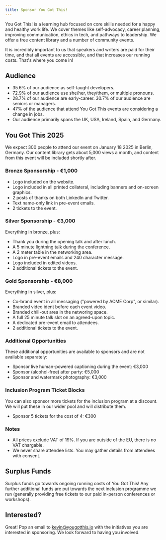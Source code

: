 ```yaml
---
title: Sponsor You Got This!
---
```


You Got This! is a learning hub focused on core skills needed for a happy and healthy work life. We cover themes like self-advocacy, career planning, improving communication, ethics in tech, and pathways to leadership. We offer a free content library and a number of community events.

It is incredibly important to us that speakers and writers are paid for their time, and that all events are accessible, and that increases our running costs. That's where you come in!

## Audience

- 35.6% of our audience as self-taught developers.
- 72.9% of our audience use she/her, they/them, or multiple pronouns.
- 28.7% of our audience are early-career. 30.7% of our audience are seniors or managers.
- 47% of the audience that attend You Got This events are considering a change in jobs.
- Our audience primarily spans the UK, USA, Ireland, Spain, and Germany.

## You Got This 2025

We expect 300 people to attend our event on January 18 2025 in Berlin, Germany. Our content library gets about 5,000 views a month, and content from this event will be included shortly after.

### Bronze Sponsorship - €1,000

- Logo included on the website.
- Logo included in all printed collateral, including banners and on-screen graphics.
- 2 posts of thanks on both LinkedIn and Twitter.
- Text name-only link in pre-event emails.
- 2 tickets to the event.

### Silver Sponsorship - €3,000

Everything in bronze, plus:

- Thank you during the opening talk and after lunch.
- A 5 minute lightning talk during the conference.
- A 2 meter table in the networking area.
- Logo in pre-event emails and 240 character message.
- Logo included in edited videos.
- 2 additional tickets to the event.

### Gold Sponsorship - €8,000

Everything in silver, plus:

- Co-brand event in all messaging ("powered by ACME Corp", or similar).
- Branded video ident before each event video.
- Branded chill-out area in the networing space.
- A full 25 minute talk slot on an agreed-upon topic.
- A dedicated pre-event email to attendees.
- 2 additional tickets to the event.

### Additional Opportunities

These additional opportunities are available to sponsors and are not available separately:

- Sponsor live human-powered captioning during the event: €3,000
- Sponsor (alcohol-free) after party: €5,000
- Sponsor and watermark photography: €3,000

### Inclusion Program Ticket Blocks

You can also sponsor more tickets for the inclusion program at a discount. We will put these in our wider pool and will distribute them.

- Sponsor 5 tickets for the cost of 4: €300

### Notes

- All prices exclude VAT of 19%. If you are outside of the EU, there is no VAT chargable.
- We never share attendee lists. You may gather details from attendees with consent.

## Surplus Funds

Surplus funds go towards ongoing running costs of You Got This! Any further additional funds are put towards the next inclusion programme we run (generally providing free tickets to our paid in-person conferences or workshops).

## Interested?

Great! Pop an email to [kevin@yougotthis.io](mailto:kevin@yougotthis.io) with the initiatives you are interested in sponsoring. We look forward to having you involved.

<!-- ## Conferences

Our hybrid conference - [All Aboard You Got This!](/events/all-aboard) - takes place in London, New York City, San Francisco, and online. It is focused on getting people together to not only learn, but to be able to discuss core skills topics openly. Parts of each event will be constructed into a livestream for remote participants. We will develop a common layer for networking, socialising, and engaging with sponsors.  We expect 100 people in each location, and a further 1500-2000 online.

We also run a fully-online conference in summer, with remote speaker participation. Sponsorship includes logo visibility (event webpage, livestream, recordings), a 5 minute pre-recorded talk at the event, and 3 tweets of thanks.

-->

<!-- Our events typically have 150-250 attendees attend live, and host 3-4 trusted speakers to deliver core skills talks with a live, moderated Q&A. Some events have specific themed (communication, freelancing, etc), while others have a more general focus area. All talks are made available in the library after the event.

Sponsorship includes logo visibility (event webpage, livestream, recordings), a 5 minute pre-recorded talk at the event, and 3 tweets of thanks. Each meetup can have up to 4 sponsors. -->

<!-- ## Article Releases

We publish new core skills articles three times a year to accompany our video-heavy content library. Each article gets approximately 800 views over the first 30-day period. Each article block can have up to 2 sponsors.

Sponsorship includes 2 custom call-to-actions in each article of the sponsored block, and 3 tweets of thanks. -->

<!-- ## Sponsorship Opportunities

<sponsor-info></sponsor-info>

## Surplus Funds

Surplus funds go towards ongoing running costs of You Got This! Any further additional funds are put towards the next inclusion programme we run (generally providing free tickets to our paid in-person conferences or workshops).

## Interested?

Great! Pop an email to [kevin@yougotthis.io](mailto:kevin@yougotthis.io) with the initiatives you are interested in sponsoring. We look forward to having you involved. -->
